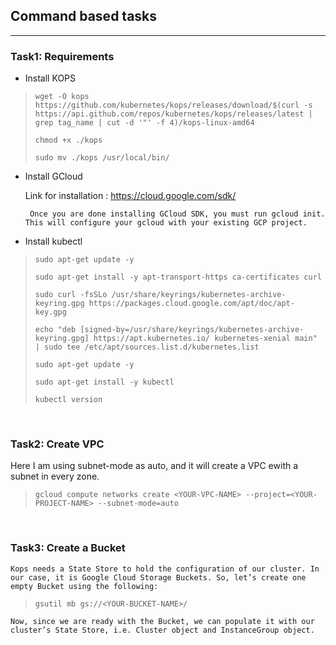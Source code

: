 ## Command based tasks
---
### **Task1: Requirements**
- Install KOPS

> `wget -O kops https://github.com/kubernetes/kops/releases/download/$(curl -s https://api.github.com/repos/kubernetes/kops/releases/latest | grep tag_name | cut -d '"' -f 4)/kops-linux-amd64`
>
> `chmod +x ./kops`
>
> `sudo mv ./kops /usr/local/bin/`

- Install GCloud

    Link for installation : <https://cloud.google.com/sdk/>

       Once you are done installing GCloud SDK, you must run gcloud init. This will configure your gcloud with your existing GCP project.

- Install kubectl

> `sudo apt-get update -y`
>
> `sudo apt-get install -y apt-transport-https ca-certificates curl`
>
> `sudo curl -fsSLo /usr/share/keyrings/kubernetes-archive-keyring.gpg https://packages.cloud.google.com/apt/doc/apt-key.gpg`
>
> `echo "deb [signed-by=/usr/share/keyrings/kubernetes-archive-keyring.gpg] https://apt.kubernetes.io/ kubernetes-xenial main" | sudo tee /etc/apt/sources.list.d/kubernetes.list`
>
> `sudo apt-get update -y`
>
> `sudo apt-get install -y kubectl`
>
> `kubectl version`

<p>&nbsp;</p>

### **Task2: Create VPC**

Here I am using subnet-mode as auto, and it will create a VPC ewith a subnet in every zone.

> `gcloud compute networks create <YOUR-VPC-NAME> --project=<YOUR-PROJECT-NAME> --subnet-mode=auto`

<p>&nbsp;</p>

### **Task3: Create a Bucket**

    Kops needs a State Store to hold the configuration of our cluster. In our case, it is Google Cloud Storage Buckets. So, let’s create one empty Bucket using the following:

> `gsutil mb gs://<YOUR-BUCKET-NAME>/`

    Now, since we are ready with the Bucket, we can populate it with our cluster’s State Store, i.e. Cluster object and InstanceGroup object.














